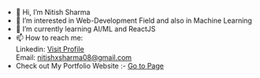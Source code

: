 - 👋 Hi, I’m Nitish Sharma
- 👀 I’m interested in Web-Development Field and also in Machine Learning
- 🌱 I’m currently learning AI/ML and ReactJS
- 📫 How to reach me:<br>
Linkedin: <a href="https://www.linkedin.com/in/nitish08/">Visit Profile</a><br>
Email: nitishxsharma08@gmail.com
-  Check out My Portfolio Website :- <a href="https://nitish-b2m.github.io/my-portfolio.github.io/">Go to Page</a>
<!---
Nitish-B2M/Nitish-B2M is a ✨ special ✨ repository because its `README.md` (this file) appears on your GitHub profile.
You can click the Preview link to take a look at your changes.
--->
